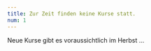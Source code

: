 ```yaml
---
title: Zur Zeit finden keine Kurse statt.
num: 1
---
```


Neue Kurse gibt es voraussichtlich im Herbst ...
